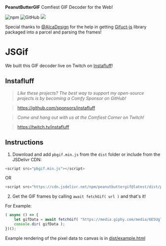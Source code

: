 **PeanutButterGIF**
Comfiest GIF Decoder for the Web!

![npm](https://img.shields.io/npm/v/peanutbuttergif?style=flat-square) ![GitHub](https://img.shields.io/github/license/instafluff/peanutbuttergif?style=flat-square) [![](https://data.jsdelivr.com/v1/package/npm/peanutbuttergif/badge)](https://www.jsdelivr.com/package/npm/peanutbuttergif)

Special thanks to [@AlcaDesign](https://github.com/AlcaDesign) for the help in getting [Gifuct-js](https://github.com/matt-way/gifuct-js) library packaged into a parcel and parsing the frames!

# JSGif
We built this GIF decoder live on Twitch on [Instafluff](https://www.twitch.tv/instafluff)!

## Instafluff ##
> *Like these projects? The best way to support my open-source projects is by becoming a Comfy Sponsor on GitHub!*

> https://github.com/sponsors/instafluff

> *Come and hang out with us at the Comfiest Corner on Twitch!*

> https://twitch.tv/instafluff

## Instructions ##
1. Download and add `pbgif.min.js` from the `dist` folder or include from the JSDelivr CDN:
```javascript
<script src="pbgif.min.js"></script>
```
OR
```javascript
<script src="https://cdn.jsdelivr.net/npm/peanutbuttergif@latest/dist/pbgif.min.js"></script>
```

2. Get the GIF frames by calling `await fetchGif( url )`  and that's it!

For Example:
```JavaScript
( async () => {
	let gifData = await fetchGif( "https://media.giphy.com/media/6E5UgTuvUR0b3OLgWV/giphy.gif" );
	console.dir( gifData );
})();
```

Example rendering of the pixel data to canvas is in [dist/example.html](dist/example.html)

